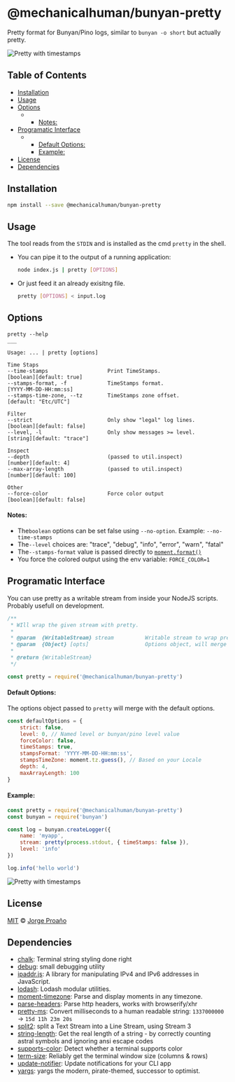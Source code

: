 <!--@h1([pkg.name])-->

# @mechanicalhuman/bunyan-pretty

<!--/@-->

<!--@pkg.description-->

Pretty format for Bunyan/Pino logs, similar to `bunyan -o short` but actually pretty.

<!--/@-->

![Pretty with timestamps](https://raw.githubusercontent.com/username/projectname/branch/path/to/img.png)

## Table of Contents

-   [Installation](#installation)
-   [Usage](#usage)
-   [Options](#options)
    -   -   [Notes:](#notes)
-   [Programatic Interface](#programatic-interface)
    -   -   [Default Options:](#default-options)
        -   [Example:](#example)
-   [License](#license)
-   [Dependencies](#dependencies)

<!--@installation()-->

## Installation

```sh
npm install --save @mechanicalhuman/bunyan-pretty
```

<!--/@-->

## Usage

The tool reads from the `STDIN` and is installed as the cmd `pretty` in the shell.

-   You can pipe it to the output of a running application:

    ```sh
    node index.js | pretty [OPTIONS]
    ```

-   Or just feed it an already exisitng file.

    ```sh
    pretty [OPTIONS] < input.log
    ```

## Options

    pretty --help
    ___

    Usage: ... | pretty [options]

    Time Staps
    --time-stamps                   Print TimeStamps.                   [boolean][default: true]
    --stamps-format, -f             TimeStamps format.                  [YYYY-MM-DD-HH:mm:ss]
    --stamps-time-zone, --tz        TimeStamps zone offset.             [default: "Etc/UTC"]

    Filter
    --strict                        Only show "legal" log lines.        [boolean][default: false]
    --level, -l                     Only show messages >= level.        [string][default: "trace"]

    Inspect
    --depth                         (passed to util.inspect)            [number][default: 4]
    --max-array-length              (passed to util.inspect)            [number][default: 100]

    Other
    --force-color                   Force color output                  [boolean][default: false]

#### Notes:

-   The`boolean` options can be set false using `--no-option`. Example: `--no-time-stamps`
-   The`--level` choices are: "trace", "debug", "info", "error", "warn", "fatal"
-   The`--stamps-format` value is passed directly to [`moment.format()`](https://momentjs.com/docs/#/displaying/format/)
-   You force the colored output using the env variable: `FORCE_COLOR=1`

## Programatic Interface

You can use pretty as a writable stream from inside your NodeJS scripts. Probably usefull on development.

```js
/**
 * WIll wrap the given stream with pretty.
 *
 * @param  {WritableStream} stream          Writable stream to wrap pretty around
 * @param  {Object} [opts]                  Options object, will merge with the default options.
 *
 * @return {WritableStream}
 */

const pretty = require('@mechanicalhuman/bunyan-pretty')
```

#### Default Options:

The options object passed to `pretty` will merge with the default options.

```js
const defaultOptions = {
    strict: false,
    level: 0, // Named level or bunyan/pino level value
    forceColor: false,
    timeStamps: true,
    stampsFormat: 'YYYY-MM-DD-HH:mm:ss',
    stampsTimeZone: moment.tz.guess(), // Based on your Locale
    depth: 4,
    maxArrayLength: 100
}
```

#### Example:

```js
const pretty = require('@mechanicalhuman/bunyan-pretty')
const bunyan = require('bunyan')

const log = bunyan.createLogger({
    name: 'myapp',
    stream: pretty(process.stdout, { timeStamps: false }),
    level: 'info'
})

log.info('hello world')
```

![Pretty with timestamps](https://raw.githubusercontent.com/username/projectname/branch/path/to/img.png)

<!--@license()-->

## License

[MIT](./LICENSE) © [Jorge Proaño](https://www.hidden-node-problem.com)

<!--/@-->

<!--@dependencies()-->

## <a name="dependencies">Dependencies</a>

-   [chalk](https://github.com/chalk/chalk): Terminal string styling done right
-   [debug](https://github.com/visionmedia/debug): small debugging utility
-   [ipaddr.js](https://github.com/whitequark/ipaddr.js): A library for manipulating IPv4 and IPv6 addresses in JavaScript.
-   [lodash](https://github.com/lodash/lodash): Lodash modular utilities.
-   [moment-timezone](https://github.com/moment/moment-timezone): Parse and display moments in any timezone.
-   [parse-headers](https://github.com/kesla/parse-headers): Parse http headers, works with browserify/xhr
-   [pretty-ms](https://github.com/sindresorhus/pretty-ms): Convert milliseconds to a human readable string: `1337000000` → `15d 11h 23m 20s`
-   [split2](https://github.com/mcollina/split2): split a Text Stream into a Line Stream, using Stream 3
-   [string-length](https://github.com/sindresorhus/string-length): Get the real length of a string - by correctly counting astral symbols and ignoring ansi escape codes
-   [supports-color](https://github.com/chalk/supports-color): Detect whether a terminal supports color
-   [term-size](https://github.com/sindresorhus/term-size): Reliably get the terminal window size (columns & rows)
-   [update-notifier](https://github.com/yeoman/update-notifier): Update notifications for your CLI app
-   [yargs](https://github.com/yargs/yargs): yargs the modern, pirate-themed, successor to optimist.

<!--/@-->
